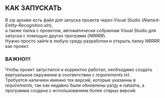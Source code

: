 ## КАК ЗАПУСКАТЬ 
В zip архиве есть файл для запуска проекта через Visual Studio (_Named-Entity-Recognition.sln_),   
а также папка с проектом, автоматически собранная Visual Studio для запуска с помощью других программ (_NRRRR_).   
Нужно просто зайти в любую среду разработки и открыть папку NRRRR как проект.
### **ВАЖНО!!!**  
Чтобы проект запустился и корректно работал, необходимо создать виртуальное окружение в соответствии с _requirements.txt_.  
Требуется наличиен именно тех версий, которые указанны в _requirements_, так как недавно были обновлены yargy и natasha, а программа создана с использованием более старых версий.
